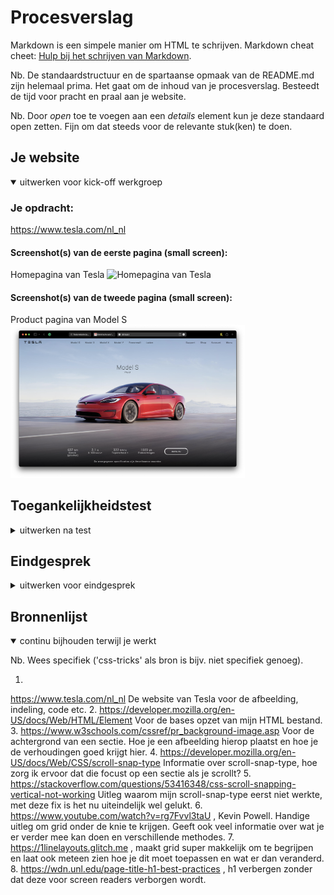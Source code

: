 # Procesverslag
Markdown is een simpele manier om HTML te schrijven.
Markdown cheat cheet: [Hulp bij het schrijven van Markdown](https://github.com/adam-p/markdown-here/wiki/Markdown-Cheatsheet).

Nb. De standaardstructuur en de spartaanse opmaak van de README.md zijn helemaal prima. Het gaat om de inhoud van je procesverslag. Besteedt de tijd voor pracht en praal aan je website.

Nb. Door *open* toe te voegen aan een *details* element kun je deze standaard open zetten. Fijn om dat steeds voor de relevante stuk(ken) te doen.


## Je website

<details open>
<summary>uitwerken voor kick-off werkgroep</summary>

### Je opdracht:
https://www.tesla.com/nl_nl

#### Screenshot(s) van de eerste pagina (small screen):
Homepagina van Tesla
<img src="images/Screenshot 2022-01-12 at 00.07.13.png" width="375px" alt="Homepagina van Tesla">

#### Screenshot(s) van de tweede pagina (small screen):
Product pagina van Model S
<img src="images/Screenshot 2022-01-12 at 00.07.18.png" width="375px" alt="Product pagina van Model S">

</details>

## Toegankelijkheidstest

<details>
<summary>uitwerken na test</summary>

### Bevindingen
Lijst met je bevindingen die in de test naar voren kwamen:

#### Titel eerste bevinding
Hier korte omschrijving (met indien nodig een afbeelding)

Hier een omschrijving van hoe het opgelost kan worden (met indien nodig een afbeelding)


#### Titel tweede bevinding.
Hier korte omschrijving (met indien nodig een afbeelding)

Hier een omschrijving van hoe het opgelost kan worden (met indien nodig een afbeelding)


#### Titel volgende bevinding.
Hier korte omschrijving (met indien nodig een afbeelding)

Hier een omschrijving van hoe het opgelost kan worden (met indien nodig een afbeelding)


#### Titel nog een bevinding.
Hier korte omschrijving (met indien nodig een afbeelding)

Hier een omschrijving van hoe het opgelost kan worden (met indien nodig een afbeelding)

</details>

## Eindgesprek

<details>
<summary>uitwerken voor eindgesprek</summary>

### Stand van zaken
Wat was lastig?

In het begin was ik veel aan het opzoeken en aan het proberen maar lukte het telkens niet, dit kwam vooral door display: absolute en relative. Ook was ik vergeten hoe het nou precies zat met display: block en flex. Toen ik dit weer onder controle had ging het wel beter.

Ik vind het alleen nog moeilijk om onderdelen op de juiste plek te krijgen en hierbij de juiste definities te gebruiken. In het begin heb ik bijna alleen maar div gebruikt om alles goed op zijn plek te krijgen, na een feedback ronde heb ik dit helemaal omgegooid en heb ik overal de juiste elementen voor gebruikt (denk ik). Ook gebruik ik veel classes terwijl dit niet altijd nodig is. Ik denk dat er nogsteeds veel classes weg kunnen maar hier heb ik niet genoeg tijd voor gehad.

Ik had graag wat meer tijd gehad om alles nog goed uit te werken. Ik ben hier in de vakantie niet aan toegekomen ivm een SRP punt. Ik heb uiteindelijk de anmiatie niet gebruikt, ik weet wel waar ik deze ga toepassen en hoe. Ik ga bij de grid op de Model S pagina de micro interaction van Joost Faber gebruiken welke op codepin staat. Ik heb alleen nog niet genoeg tijd gehad om hier in te duiken omdat ik lang geen javascript heb gebruikt.

De website is wel responsive gemaakt, in eerste instantie wilde ik breakpoint maken voor 3 verschillende devices (mobiel, tablet en desktop). Toen ik hiermee bezig was zag ik online een reactie op een artikel die zei dat het verstandiger is om breakpoints te bepalen op de content van de site, dit leek mij ook een beter idee. Hierdoor blijft de site er beter uit zien voor verschillende schermen en niet alleen voor 3 devices.

### Screenshot(s)
<img src="images/Screenshot 2022-01-12 at 00.22.08.png">
<img src="images/Screenshot 2022-01-12 at 00.22.25.png">
<img src="images/Screenshot 2022-01-12 at 00.22.34.png">
</details>

## Bronnenlijst

<details open>
<summary>continu bijhouden terwijl je werkt</summary>

Nb. Wees specifiek ('css-tricks' als bron is bijv. niet specifiek genoeg).

1.
https://www.tesla.com/nl_nl
De website van Tesla voor de afbeelding, indeling, code etc.
2.
https://developer.mozilla.org/en-US/docs/Web/HTML/Element
Voor de bases opzet van mijn HTML bestand.
3. https://www.w3schools.com/cssref/pr_background-image.asp
Voor de achtergrond van een sectie. Hoe je een afbeelding hierop plaatst en hoe je de verhoudingen goed krijgt hier.
4. https://developer.mozilla.org/en-US/docs/Web/CSS/scroll-snap-type
Informatie over scroll-snap-type, hoe zorg ik ervoor dat die focust op een sectie als je scrollt?
5. https://stackoverflow.com/questions/53416348/css-scroll-snapping-vertical-not-working
Uitleg waarom mijn scroll-snap-type eerst niet werkte, met deze fix is het nu uiteindelijk wel gelukt.
6. https://www.youtube.com/watch?v=rg7Fvvl3taU , Kevin Powell. Handige uitleg om grid onder de knie te krijgen. Geeft ook veel informatie over wat je er verder mee kan doen en verschillende methodes. 
7. https://1linelayouts.glitch.me , maakt grid super makkelijk om te begrijpen en laat ook meteen zien hoe je dit moet toepassen en wat er dan veranderd.
8. https://wdn.unl.edu/page-title-h1-best-practices , h1 verbergen zonder dat deze voor screen readers verborgen wordt.
</details>
